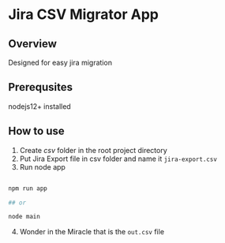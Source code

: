 # Jira CSV Migrator App

## Overview
Designed for easy jira migration

## Prerequsites
nodejs12+ installed

## How to use
1. Create *csv* folder in the root project directory
2. Put Jira Export file in csv folder and name it `jira-export.csv`
3. Run node app

```powershell

npm run app 

## or

node main

```

4. Wonder in the Miracle that is the `out.csv` file